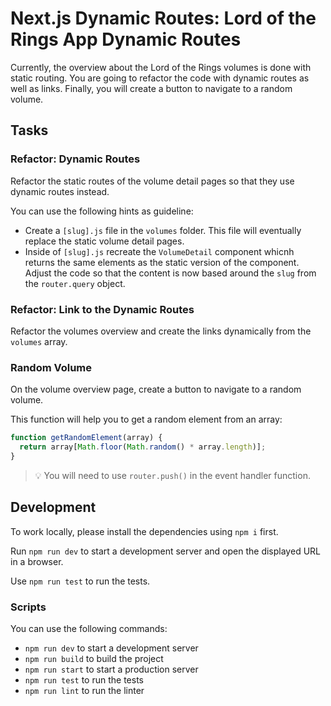 # Next.js Dynamic Routes: Lord of the Rings App Dynamic Routes

Currently, the overview about the Lord of the Rings volumes is done with static routing. You are going to refactor the code with dynamic routes as well as links. Finally, you will create a button to navigate to a random volume.

## Tasks

### Refactor: Dynamic Routes

Refactor the static routes of the volume detail pages so that they use dynamic routes instead.

You can use the following hints as guideline:

- Create a `[slug].js` file in the `volumes` folder. This file will eventually replace the static volume detail pages.
- Inside of `[slug].js` recreate the `VolumeDetail` component whicnh returns the same elements as the static version of the component. Adjust the code so that the content is now based around the `slug` from the `router.query` object.

### Refactor: Link to the Dynamic Routes

Refactor the volumes overview and create the links dynamically from the `volumes` array.

### Random Volume

On the volume overview page, create a button to navigate to a random volume.

This function will help you to get a random element from an array:

```js
function getRandomElement(array) {
  return array[Math.floor(Math.random() * array.length)];
}
```

> 💡 You will need to use `router.push()` in the event handler function.

## Development

To work locally, please install the dependencies using `npm i` first.

Run `npm run dev` to start a development server and open the displayed URL in a browser.

Use `npm run test` to run the tests.

### Scripts

You can use the following commands:

- `npm run dev` to start a development server
- `npm run build` to build the project
- `npm run start` to start a production server
- `npm run test` to run the tests
- `npm run lint` to run the linter
